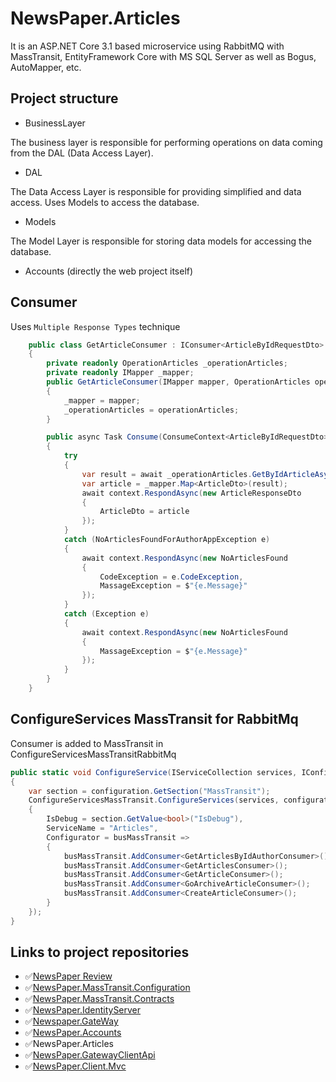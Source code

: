 # NewsPaper.Articles

It is an ASP.NET Core 3.1 based microservice using RabbitMQ with MassTransit, EntityFramework Core with MS SQL Server as well as Bogus, AutoMapper, etc.

## Project structure

- BusinessLayer

The business layer is responsible for performing operations on data coming from the DAL (Data Access Layer).
- DAL

The Data Access Layer is responsible for providing simplified and data access. Uses Models to access the database.
- Models

The Model Layer is responsible for storing data models for accessing the database.
- Accounts (directly the web project itself)

## Consumer 

Uses `Multiple Response Types` technique

```C#
    public class GetArticleConsumer : IConsumer<ArticleByIdRequestDto>
    {
        private readonly OperationArticles _operationArticles;
        private readonly IMapper _mapper;
        public GetArticleConsumer(IMapper mapper, OperationArticles operationArticles)
        {
            _mapper = mapper;
            _operationArticles = operationArticles;
        }

        public async Task Consume(ConsumeContext<ArticleByIdRequestDto> context)
        {
            try
            {
                var result = await _operationArticles.GetByIdArticleAsync(context.Message.ArticleGuid);
                var article = _mapper.Map<ArticleDto>(result);
                await context.RespondAsync(new ArticleResponseDto
                {
                    ArticleDto = article
                });
            }
            catch (NoArticlesFoundForAuthorAppException e)
            {
                await context.RespondAsync(new NoArticlesFound
                {
                    CodeException = e.CodeException,
                    MassageException = $"{e.Message}"
                });
            }
            catch (Exception e)
            {
                await context.RespondAsync(new NoArticlesFound
                {
                    MassageException = $"{e.Message}"
                });
            }
        }
    }
```

## ConfigureServices MassTransit for RabbitMq

Consumer is added to MassTransit in ConfigureServicesMassTransitRabbitMq

```C#
public static void ConfigureService(IServiceCollection services, IConfiguration configuration)
{
    var section = configuration.GetSection("MassTransit");
    ConfigureServicesMassTransit.ConfigureServices(services, configuration, new MassTransitConfiguration()
    {
        IsDebug = section.GetValue<bool>("IsDebug"),
        ServiceName = "Articles",
        Configurator = busMassTransit => 
        {
            busMassTransit.AddConsumer<GetArticlesByIdAuthorConsumer>();
            busMassTransit.AddConsumer<GetArticlesConsumer>();
            busMassTransit.AddConsumer<GetArticleConsumer>();
            busMassTransit.AddConsumer<GoArchiveArticleConsumer>();
            busMassTransit.AddConsumer<CreateArticleConsumer>(); 
        }
    });
}
```
## Links to project repositories
- :white_check_mark:[NewsPaper Review](https://github.com/PKravchenko-ki16/NewsPaper)
- :white_check_mark:[NewsPaper.MassTransit.Configuration](https://github.com/PKravchenko-ki16/NewsPaper.MassTransit.Configuration)
- :white_check_mark:[NewsPaper.MassTransit.Contracts](https://github.com/PKravchenko-ki16/NewsPaper.MassTransit.Contracts)
- :white_check_mark:[NewsPaper.IdentityServer](https://github.com/PKravchenko-ki16/NewsPaper.IdentityServer)
- :white_check_mark:[Newspaper.GateWay](https://github.com/PKravchenko-ki16/Newspaper.GateWay)
- :white_check_mark:[NewsPaper.Accounts](https://github.com/PKravchenko-ki16/NewsPaper.Accounts)
- :white_check_mark:NewsPaper.Articles
- :white_check_mark:[NewsPaper.GatewayClientApi](https://github.com/PKravchenko-ki16/NewsPaper.GatewayClientApi)
- :white_check_mark:[NewsPaper.Client.Mvc](https://github.com/PKravchenko-ki16/NewsPaper.Client.Mvc)
